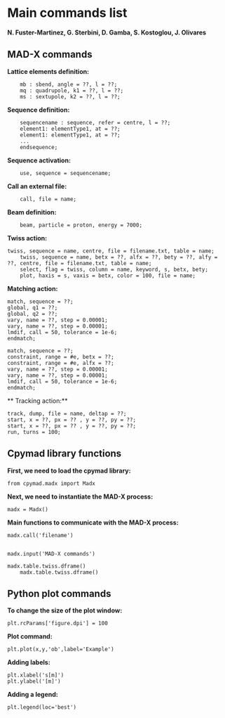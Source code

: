 # Main commands list

**N. Fuster-Marti­nez, G. Sterbini, D. Gamba, S. Kostoglou, J. Olivares** 

## MAD-X commands

**Lattice elements definition:**
        
        mb : sbend, angle = ??, l = ??; 
        mq : quadrupole, k1 = ??, l = ??;
        ms : sextupole, k2 = ??, l = ??;

**Sequence definition:**

        sequencename : sequence, refer = centre, l = ??;
        element1: elementType1, at = ??;
        element1: elementType1, at = ??;
        ...
        endsequence;

**Sequence activation:**

        use, sequence = sequencename;

**Call an external file:**

        call, file = name;

**Beam definition:**

        beam, particle = proton, energy = 7000;

**Twiss action:**

	twiss, sequence = name, centre, file = filename.txt, table = name;
        twiss, sequence = name, betx = ??, alfx = ??, bety = ??, alfy = ??, centre, file = filename.txt, table = name;
        select, flag = twiss, column = name, keyword, s, betx, bety;
        plot, haxis = s, vaxis = betx, color = 100, file = name;
   
**Matching action:**

	match, sequence = ??;
	global, q1 = ??;
	global, q2 = ??;
	vary, name = ??, step = 0.00001;
	vary, name = ??, step = 0.00001;
	lmdif, call = 50, tolerance = 1e-6;
	endmatch;
	
	match, sequence = ??;
	constraint, range = #e, betx = ??;
	constraint, range = #e, alfx = ??;
	vary, name = ??, step = 0.00001;
	vary, name = ??, step = 0.00001;
	lmdif, call = 50, tolerance = 1e-6;
	endmatch;


** Tracking action:**

	track, dump, file = name, deltap = ??;
	start, x = ??, px = ?? , y = ??, py = ??;
	start, x = ??, px = ?? , y = ??, py = ??;
	run, turns = 100;

        
## Cpymad library functions

**First, we need to load the cpymad library:**
	
	from cpymad.madx import Madx
	
**Next, we need to instantiate the MAD-X process:**
 	
	madx = Madx()
  	
**Main functions to communicate with the MAD-X process:**

	madx.call('filename')
	
	
	madx.input('MAD-X commands')
	
	madx.table.twiss.dframe()
    	madx.table.twiss.dframe()

 
## Python plot commands

**To change the size of the plot window:**

	plt.rcParams['figure.dpi'] = 100

**Plot command:**

	plt.plot(x,y,'ob',label='Example')

**Adding labels:**

	plt.xlabel('s[m]')
	plt.ylabel('[m]')
	
**Adding a legend:**

	plt.legend(loc='best')     
